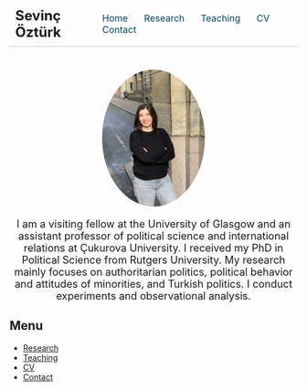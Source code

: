 <div style="display: flex; justify-content: space-between; align-items: center; margin-top: 20px; padding: 10px; border-bottom: 1px solid #ccc;">
  <div style="font-size: 24px; font-weight: bold;">Sevinç Öztürk</div>
  <div style="font-size: 16px;">
    <a href="index.md" style="margin: 0 12px; text-decoration: none; color: #004466;">Home</a>
    <a href="research.md" style="margin: 0 12px; text-decoration: none; color: #004466;">Research</a>
    <a href="teaching.md" style="margin: 0 12px; text-decoration: none; color: #004466;">Teaching</a>
    <a href="cv.md" style="margin: 0 12px; text-decoration: none; color: #004466;">CV</a>
    <a href="contact.md" style="margin: 0 12px; text-decoration: none; color: #004466;">Contact</a>
  </div>
</div>

<div style="text-align: center; margin-top: 40px;">
  <img src="Sevinc_photo.jpeg" alt="Sevinç Öztürk" style="width: 180px; border-radius: 50%;"><br><br>
  <p style="max-width: 600px; margin: 0 auto; font-size: 18px;">
      I am a visiting fellow at the University of Glasgow and an assistant professor of political science and international relations at Çukurova University. I received my PhD in Political Science from Rutgers University.
My research mainly focuses on authoritarian politics, political behavior and attitudes of minorities, and Turkish politics. I conduct experiments and observational analysis.  
  </p>
</div>


## Menu

- [Research](research.md)
- [Teaching](teaching.md)
- [CV](cv.md)
- [Contact](contact.md)
